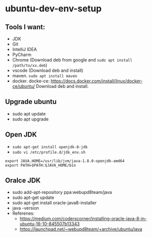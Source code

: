 # ubuntu-dev-env-setup


## Tools I want:
* JDK
* Git
* IntelliJ IDEA
* PyCharm
* Chrome (Download deb from google and `sudo apt install /path/to/xx.deb`)
* vscode (Download deb and install)
* maven. `sudo apt install maven`
* docker. docke-ce: https://docs.docker.com/install/linux/docker-ce/ubuntu/ Download deb and install.

## Upgrade ubuntu
* sudo apt update
* sudo apt upgrade

## Open JDK
* `sudo apt-get install openjdk-8-jdk`
* `sudo vi /etc/profile.d/jdk_env.sh`
```shell
export JAVA_HOME=/usr/lib/jvm/java-1.8.0-openjdk-amd64
export PATH=$PATH:$JAVA_HOME/bin
```
## Oralce JDK
* sudo add-apt-repository ppa:webupd8team/java
* sudo apt-get update
* sudo apt-get install oracle-java8-installer
* java -version
* Referenes:
  * https://medium.com/coderscorner/installing-oracle-java-8-in-ubuntu-16-10-845507b13343
  * https://launchpad.net/~webupd8team/+archive/ubuntu/java

